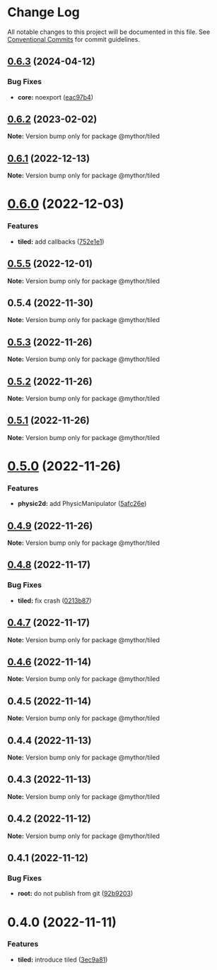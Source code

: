 # Change Log

All notable changes to this project will be documented in this file.
See [Conventional Commits](https://conventionalcommits.org) for commit guidelines.

## [0.6.3](https://github.com/desaintvincent/mythor/compare/@mythor/tiled@0.6.2...@mythor/tiled@0.6.3) (2024-04-12)

### Bug Fixes

- **core:** noexport ([eac97b4](https://github.com/desaintvincent/mythor/commit/eac97b4744e205adccb2c11a09a848b17a9b047a))

## [0.6.2](https://github.com/desaintvincent/mythor/compare/@mythor/tiled@0.6.1...@mythor/tiled@0.6.2) (2023-02-02)

**Note:** Version bump only for package @mythor/tiled

## [0.6.1](https://github.com/desaintvincent/mythor/compare/@mythor/tiled@0.6.0...@mythor/tiled@0.6.1) (2022-12-13)

**Note:** Version bump only for package @mythor/tiled

# [0.6.0](https://github.com/desaintvincent/mythor/compare/@mythor/tiled@0.5.5...@mythor/tiled@0.6.0) (2022-12-03)

### Features

- **tiled:** add callbacks ([752e1e1](https://github.com/desaintvincent/mythor/commit/752e1e1a3d9fd46d495cdfe10be4d2e8339a8562))

## [0.5.5](https://github.com/desaintvincent/mythor/compare/@mythor/tiled@0.5.4...@mythor/tiled@0.5.5) (2022-12-01)

**Note:** Version bump only for package @mythor/tiled

## 0.5.4 (2022-11-30)

**Note:** Version bump only for package @mythor/tiled

## [0.5.3](https://github.com/desaintvincent/mythor/compare/@mythor/tiled@0.5.2...@mythor/tiled@0.5.3) (2022-11-26)

**Note:** Version bump only for package @mythor/tiled

## [0.5.2](https://github.com/desaintvincent/mythor/compare/@mythor/tiled@0.5.1...@mythor/tiled@0.5.2) (2022-11-26)

**Note:** Version bump only for package @mythor/tiled

## [0.5.1](https://github.com/desaintvincent/mythor/compare/@mythor/tiled@0.5.0...@mythor/tiled@0.5.1) (2022-11-26)

**Note:** Version bump only for package @mythor/tiled

# [0.5.0](https://github.com/desaintvincent/mythor/compare/@mythor/tiled@0.4.9...@mythor/tiled@0.5.0) (2022-11-26)

### Features

- **physic2d:** add PhysicManipulator ([5afc26e](https://github.com/desaintvincent/mythor/commit/5afc26e14a152bd91500e6d220a7ec6bab335aea))

## [0.4.9](https://github.com/desaintvincent/mythor/compare/@mythor/tiled@0.4.8...@mythor/tiled@0.4.9) (2022-11-26)

**Note:** Version bump only for package @mythor/tiled

## [0.4.8](https://github.com/desaintvincent/mythor/compare/@mythor/tiled@0.4.7...@mythor/tiled@0.4.8) (2022-11-17)

### Bug Fixes

- **tiled:** fix crash ([0213b87](https://github.com/desaintvincent/mythor/commit/0213b872d42158d89858e8d62fff1473316b3493))

## [0.4.7](https://github.com/desaintvincent/mythor/compare/@mythor/tiled@0.4.6...@mythor/tiled@0.4.7) (2022-11-17)

**Note:** Version bump only for package @mythor/tiled

## [0.4.6](https://github.com/desaintvincent/mythor/compare/@mythor/tiled@0.4.5...@mythor/tiled@0.4.6) (2022-11-14)

**Note:** Version bump only for package @mythor/tiled

## 0.4.5 (2022-11-14)

**Note:** Version bump only for package @mythor/tiled

## 0.4.4 (2022-11-13)

**Note:** Version bump only for package @mythor/tiled

## 0.4.3 (2022-11-13)

**Note:** Version bump only for package @mythor/tiled

## 0.4.2 (2022-11-12)

**Note:** Version bump only for package @mythor/tiled

## 0.4.1 (2022-11-12)

### Bug Fixes

- **root:** do not publish from git ([92b9203](https://github.com/desaintvincent/mythor/commit/92b920302e85ccf1d91dcabf2351ed5c4d92f249))

# 0.4.0 (2022-11-11)

### Features

- **tiled:** introduce tiled ([3ec9a81](https://github.com/desaintvincent/mythor/commit/3ec9a817c0f7a8a2c112add6a01c279e7ca3a565))
